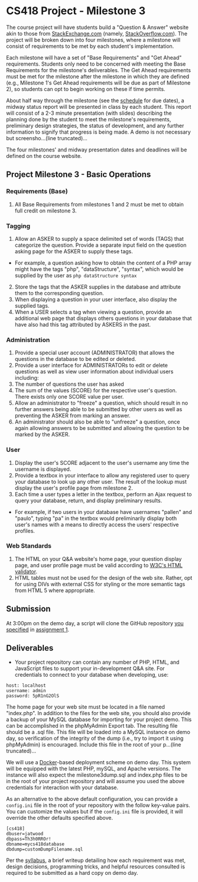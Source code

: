 # CS418 Project - Milestone 3

The course project will have students build a "Question & Answer" website akin to those from [StackExchange.com](http://StackExchange.com) (namely, [StackOverflow.com](http://StackOverflow.com)). The project will be broken down into four milestones, where a milestone will consist of requirements to be met by each student's implementation.

Each milestone will have a set of "Base Requirements" and "Get Ahead" requirements. Students only need to be concerned with meeting the Base Requirements for the milestone's deliverables. The Get Ahead requirements must be met for the milestone after the milestone in which they are defined (e.g., Milestone 1's Get Ahead requirements will be due as part of Milestone 2), so students can opt to begin working on these if time permits.

About half way through the milestone (see the [schedule](http://www.cs.odu.edu/~mkelly/semester/2015_spring/cs418/) for due dates), a midway status report will be presented in class by each student. This report will consist of a 2-3 minute presentation (with slides) describing the planning done by the student to meet the milestone's requirements, preliminary design strategies, the status of development, and any further information to signify that progress is being made. A demo is not necessary but screensho...(line truncated)...

The four milestones' and midway presentation dates and deadlines will be defined on the course website.

## Project Milestone 3 - Basic Operations

### Requirements (Base)
1. All Base Requirements from milestones 1 and 2 must be met to obtain full credit on milestone 3.

### Tagging
1. Allow an ASKER to supply a space delimited set of words (TAGS) that categorize the question. Provide a separate input field on the question asking page for the ASKER to supply these tags.
  * For example, a question asking how to obtain the content of a PHP array might have the tags "php", "dataStructure", "syntax", which would be supplied by the user as `php dataStructure syntax`
2. Store the tags that the ASKER supplies in the database and attribute them to the corresponding question.
3. When displaying a question in your user interface, also display the supplied tags.
4. When a USER selects a tag when viewing a question, provide an additional web page that displays others questions in your database that have also had this tag attributed by ASKERS in the past.

### Administration
1. Provide a special user account (ADMINISTRATOR) that allows the questions in the database to be edited or deleted.
2. Provide a user interface for ADMINISTRATORs to edit or delete questions as well as view user information about individual users including:
  1. The number of questions the user has asked
  2. The sum of the values (SCORE) for the respective user's question. There exists only one SCORE value per user.
3. Allow an administrator to "freeze" a question, which should result in no further answers being able to be submitted by other users as well as preventing the ASKER from marking an answer.
4. An administrator should also be able to "unfreeze" a question, once again allowing answers to be submitted and allowing the question to be marked by the ASKER.

### User
1. Display the user's SCORE adjacent to the user's username any time the username is displayed.
2. Provide a textbox in your interface to allow any registered user to query your database to look up any other user. The result of the lookup must display the user's profile page from milestone 2.
3. Each time a user types a letter in the textbox, perform an Ajax request to query your database, return, and display preliminary results.
  * For example, if two users in your database have usernames "pallen" and "paulo", typing "pa" in the textbox would preliminarily display both user's names with a means to directly access the users' respective profiles.

### Web Standards
1. The HTML on your Q&A website's home page, your question display page, and user profile page must be valid according to <a href="http://validator.w3.org/">W3C's HTML validator</a>.
2. HTML tables must not be used for the design of the web site. Rather, opt for using DIVs with external CSS for styling or the more semantic tags from HTML 5 where appropriate.

## Submission

At 3:00pm on the demo day, a script will clone the GitHub repository [you specified](https://github.com/machawk1/ODUCS418/tree/spring2015/users) in [assignment 1](http://www.cs.odu.edu/~mkelly/semester/2015_spring/cs418/assignments/assignment1.html).

## Deliverables

* Your project repository can contain any number of PHP, HTML, and JavaScript files to support your in-development Q&A site. For credentials to connect to your database when developing, use:

```
host: localhost
username: admin
password: 5pR1nG2OlS
```

The home page for your web site must be located in a file named "index.php".  In addition to the files for the web site, you should also provide a backup of your MySQL database for importing for your project demo. This can be accomplished in the phpMyAdmin Export tab. The resulting file should be a .sql file. This file will be loaded into a MySQL instance on demo day, so verification of the integrity of the dump (i.e., try to import it using phpMyAdmin) is encouraged. Include this file in the root of your p...(line truncated)...

We will use a [Docker](https://www.docker.com/)-based deployment scheme on demo day. This system will be equipped with the latest PHP, mySQL, and Apache versions. The instance will also expect the milestone3dump.sql and index.php files to be in the root of your project repository and will assume you used the above credentials for interaction with your database.

As an alternative to the above default configuration, you can provide a `config.ini` file in the root of your repository with the follow key-value pairs. You can customize the values but if the `config.ini` file is provided, it will override the other defaults specified above.

```
[cs418]
dbuser=jatwood
dbpass=Th3h0RROr!
dbname=mycs418database
dbdump=customDumpFilename.sql
```

Per the [syllabus](http://www.cs.odu.edu/~mkelly/semester/2015_spring/cs418/syllabus.txt), a brief writeup detailing how each requirement was met, design decisions, programming tricks, and helpful resources consulted is required to be submitted as a hard copy on demo day.
